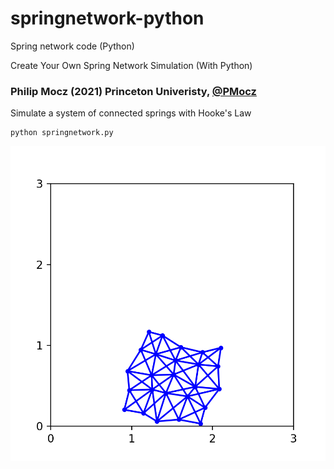 # springnetwork-python
Spring network code (Python)

Create Your Own Spring Network Simulation (With Python)

### Philip Mocz (2021) Princeton Univeristy, [@PMocz](https://twitter.com/PMocz)

Simulate a system of connected springs
with Hooke's Law

```
python springnetwork.py
```

![Simulation](./springnetwork.png)

